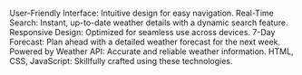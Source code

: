 User-Friendly Interface: Intuitive design for easy navigation.
Real-Time Search: Instant, up-to-date weather details with a dynamic search feature.
Responsive Design: Optimized for seamless use across devices.
7-Day Forecast: Plan ahead with a detailed weather forecast for the next week.
Powered by Weather API: Accurate and reliable weather information.
HTML, CSS, JavaScript: Skillfully crafted using these technologies.
